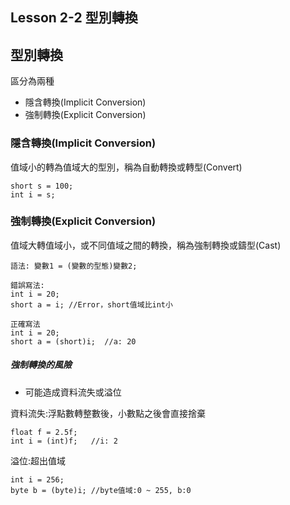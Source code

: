 ## Lesson 2-2 型別轉換

## 型別轉換
區分為兩種
- 隱含轉換(Implicit Conversion)
- 強制轉換(Explicit Conversion)

### 隱含轉換(Implicit Conversion)
值域小的轉為值域大的型別，稱為自動轉換或轉型(Convert)
```
short s = 100;
int i = s;
```

### 強制轉換(Explicit Conversion)
值域大轉值域小，或不同值域之間的轉換，稱為強制轉換或鑄型(Cast)
```
語法: 變數1 = (變數的型態)變數2;
```

```
錯誤寫法:
int i = 20;
short a = i; //Error，short值域比int小

正確寫法
int i = 20;
short a = (short)i;  //a: 20
```

##### 強制轉換的風險
- 可能造成資料流失或溢位

資料流失:浮點數轉整數後，小數點之後會直接捨棄
```
float f = 2.5f;
int i = (int)f;   //i: 2
```

溢位:超出值域
```
int i = 256;
byte b = (byte)i; //byte值域:0 ~ 255, b:0
```